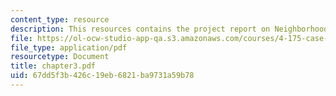 ```yaml
---
content_type: resource
description: This resources contains the project report on Neighborhoods in amsterdam.
file: https://ol-ocw-studio-app-qa.s3.amazonaws.com/courses/4-175-case-studies-in-city-form-fall-2005/67dd5f3b426c19eb6821ba9731a59b78_chapter3.pdf
file_type: application/pdf
resourcetype: Document
title: chapter3.pdf
uid: 67dd5f3b-426c-19eb-6821-ba9731a59b78
---
```

